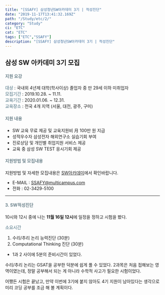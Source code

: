```yaml
---
title: "[SSAFY] 삼성청년SW아카데미 3기 | 적성진단"
date: "2019-11-17T13:41:32.169Z"
path: "/Study/etc/2/"
category: "Study"
ci: "ETC"
cat: "ETC"
tags: ["ETC","SSAFY"]
description: "[SSAFY] 삼성청년SW아카데미 3기 | 적성진단"
---
```


## 삼성 SW 아카데미 3기 모집

#### <span style="color:#6D838C">지원 요강</span>

**<span style="color:#819BA6">대상</span>** : 국내외 4년제 대학(학사이상) 졸업자 중 만 29세 이하 미취업자  
**<span style="color:#819BA6">모집기간</span>** : 2019.10.28. ~ 11.11.  
**<span style="color:#819BA6">교육기간</span>** : 2020.01.06. ~ 12.31.  
**<span style="color:#819BA6">교육장소</span>** : 전국 4개 지역 (서울, 대전, 광주, 구미)  

#### <span style="color:#6D838C">지원 내용</span>  

* SW 교육 무료 제공 및 교육지원비 月 100만 원 지급  
* 성적우수자 삼성전자 해외연구소 실습기회 부여  
* 진로상담 및 개인별 취업지원 서비스 제공  
* 교육 중 삼성 SW TEST 응시기회 제공  

#### <span style="color:#6D838C">지원방법 및 모집내용</span>  

지원방법 및 자세한 모집내용은 [SW아카데미](www.SSAFY.com)에서 확인바랍니다.  

* E-MAIL : SSAFY@multicampus.com  
* 전화 : 02-3429-5100  

<hr>


#### <span style="color:#6D838C">3. SW적성진단 </span>  

10시와 12시 중에 나는 **11월 16일 12시**에 일정을 정하고 시험을 봤다.


**<span style="color:#819BA6">소요시간</span>**  

1. 수리/추리 논리 능력진단 (30분)  
2. Computational Thinking 진단 (30분)  

* 1과 2 사이에 5분의 준비시간이 있었다. 

수리/추리 논리는 GSAT을 공부한 덕분에 쉽게 풀 수 있었다.
2과목은 처음 접해보는 영역이였는데, 정말 공부해서 되는 게 아니라 수학적 사고가 필요한 시험이었다.


어쨌든 시험은 끝났고, 만약 이번에 3기에 붙지 않아도 4기 지원이 남아있다는 생각으로 미리 코딩 공부를 조금 해 볼 계획이다.